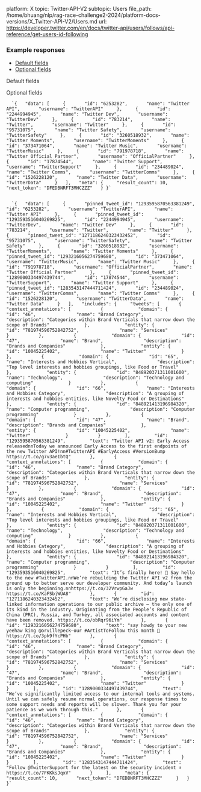 platform: X
topic: Twitter-API-V2
subtopic: Users
file_path: /home/bhuang/nlp/rag-race-challenge2-2024/platform-docs-versions/X_Twitter-API-V2/Users.md
url: https://developer.twitter.com/en/docs/twitter-api/users/follows/api-reference/get-users-id-following


### Example responses

* [Default fields](#tab0)
* [Optional fields](#tab1)

Default fields

Optional fields

      `{   "data": [     {       "id": "6253282",       "name": "Twitter API",       "username": "TwitterAPI"     },     {       "id": "2244994945",       "name": "Twitter Dev",       "username": "TwitterDev"     },     {       "id": "783214",       "name": "Twitter",       "username": "Twitter"     },     {       "id": "95731075",       "name": "Twitter Safety",       "username": "TwitterSafety"     },     {       "id": "3260518932",       "name": "Twitter Moments",       "username": "TwitterMoments"     },     {       "id": "373471064",       "name": "Twitter Music",       "username": "TwitterMusic"     },     {       "id": "791978718",       "name": "Twitter Official Partner",       "username": "OfficialPartner"     },     {       "id": "17874544",       "name": "Twitter Support",       "username": "TwitterSupport"     },     {       "id": "234489024",       "name": "Twitter Comms",       "username": "TwitterComms"     },     {       "id": "1526228120",       "name": "Twitter Data",       "username": "TwitterData"     }   ],   "meta": {     "result_count": 10,     "next_token": "DFEDBNRFT3MHCZZZ"   } }`
    

      `{   "data": [     {       "pinned_tweet_id": "1293595870563381249",       "id": "6253282",       "username": "TwitterAPI",       "name": "Twitter API"     },     {       "pinned_tweet_id": "1293593516040269825",       "id": "2244994945",       "username": "TwitterDev",       "name": "Twitter Dev"     },     {       "id": "783214",       "username": "Twitter",       "name": "Twitter"     },     {       "pinned_tweet_id": "1271186240323432452",       "id": "95731075",       "username": "TwitterSafety",       "name": "Twitter Safety"     },     {       "id": "3260518932",       "username": "TwitterMoments",       "name": "Twitter Moments"     },     {       "pinned_tweet_id": "1293216056274759680",       "id": "373471064",       "username": "TwitterMusic",       "name": "Twitter Music"     },     {       "id": "791978718",       "username": "OfficialPartner",       "name": "Twitter Official Partner"     },     {       "pinned_tweet_id": "1289000334497439744",       "id": "17874544",       "username": "TwitterSupport",       "name": "Twitter Support"     },     {       "pinned_tweet_id": "1283543147444711424",       "id": "234489024",       "username": "TwitterComms",       "name": "Twitter Comms"     },     {       "id": "1526228120",       "username": "TwitterData",       "name": "Twitter Data"     }   ],   "includes": {     "tweets": [       {         "context_annotations": [           {             "domain": {               "id": "46",               "name": "Brand Category",               "description": "Categories within Brand Verticals that narrow down the scope of Brands"             },             "entity": {               "id": "781974596752842752",               "name": "Services"             }           },           {             "domain": {               "id": "47",               "name": "Brand",               "description": "Brands and Companies"             },             "entity": {               "id": "10045225402",               "name": "Twitter"             }           },           {             "domain": {               "id": "65",               "name": "Interests and Hobbies Vertical",               "description": "Top level interests and hobbies groupings, like Food or Travel"             },             "entity": {               "id": "848920371311001600",               "name": "Technology",               "description": "Technology and computing"             }           },           {             "domain": {               "id": "66",               "name": "Interests and Hobbies Category",               "description": "A grouping of interests and hobbies entities, like Novelty Food or Destinations"             },             "entity": {               "id": "848921413196984320",               "name": "Computer programming",               "description": "Computer programming"             }           },           {             "domain": {               "id": "47",               "name": "Brand",               "description": "Brands and Companies"             },             "entity": {               "id": "10045225402",               "name": "Twitter"             }           }         ],         "id": "1293595870563381249",         "text": "Twitter API v2: Early Access releasednnToday we announced Early Access to the first endpoints of the new Twitter API!nn#TwitterAPI #EarlyAccess #VersionBump https://t.co/g7v3aeIbtQ"       },       {         "context_annotations": [           {             "domain": {               "id": "46",               "name": "Brand Category",               "description": "Categories within Brand Verticals that narrow down the scope of Brands"             },             "entity": {               "id": "781974596752842752",               "name": "Services"             }           },           {             "domain": {               "id": "47",               "name": "Brand",               "description": "Brands and Companies"             },             "entity": {               "id": "10045225402",               "name": "Twitter"             }           },           {             "domain": {               "id": "65",               "name": "Interests and Hobbies Vertical",               "description": "Top level interests and hobbies groupings, like Food or Travel"             },             "entity": {               "id": "848920371311001600",               "name": "Technology",               "description": "Technology and computing"             }           },           {             "domain": {               "id": "66",               "name": "Interests and Hobbies Category",               "description": "A grouping of interests and hobbies entities, like Novelty Food or Destinations"             },             "entity": {               "id": "848921413196984320",               "name": "Computer programming",               "description": "Computer programming"             }           }         ],         "id": "1293593516040269825",         "text": "It’s finally here! 🥁 Say hello to the new #TwitterAPI.nnWe’re rebuilding the Twitter API v2 from the ground up to better serve our developer community. And today’s launch is only the beginning.nnhttps://t.co/32VrwpGaJw https://t.co/KaFSbjWUA8"       },       {         "id": "1271186240323432452",         "text": "We’re disclosing new state-linked information operations to our public archive — the only one of its kind in the industry. Originating from the People’s Republic of China (PRC), Russia, and Turkey, all associated accounts and content have been removed. https://t.co/obRqr96iYm"       },       {         "id": "1293216056274759680",         "text": "say howdy to your new yeehaw king @orvillepeck—our #ArtistToFollow this month 🤠 https://t.co/3pk9fYcPHb"       },       {         "context_annotations": [           {             "domain": {               "id": "46",               "name": "Brand Category",               "description": "Categories within Brand Verticals that narrow down the scope of Brands"             },             "entity": {               "id": "781974596752842752",               "name": "Services"             }           },           {             "domain": {               "id": "47",               "name": "Brand",               "description": "Brands and Companies"             },             "entity": {               "id": "10045225402",               "name": "Twitter"             }           }         ],         "id": "1289000334497439744",         "text": "We’ve significantly limited access to our internal tools and systems. Until we can safely resume normal operations, our response times to some support needs and reports will be slower. Thank you for your patience as we work through this."       },       {         "context_annotations": [           {             "domain": {               "id": "46",               "name": "Brand Category",               "description": "Categories within Brand Verticals that narrow down the scope of Brands"             },             "entity": {               "id": "781974596752842752",               "name": "Services"             }           },           {             "domain": {               "id": "47",               "name": "Brand",               "description": "Brands and Companies"             },             "entity": {               "id": "10045225402",               "name": "Twitter"             }           }         ],         "id": "1283543147444711424",         "text": "Follow @TwitterSupport for the latest on the security incident ⬇️ https://t.co/7FKKksJqxV"       }     ],     "meta": {       "result_count": 10,       "next_token": "DFEDBNRFT3MHCZZZ"     }   } }`